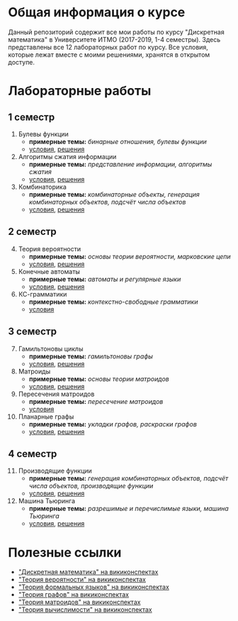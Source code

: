 # Общая информация о курсе

Данный репозиторий содержит все мои работы по курсу "Дискретная математика" в Университете ИТМО (2017-2019, 1-4 семестры). Здесь представлены все 12 лабораторных работ по курсу. Все условия, которые лежат вместе с моими решениями, хранятся в открытом доступе.

# Лабораторные работы

## 1 семестр

1. Булевы функции
    * **примерные темы:** _бинарные отношения, булевы функции_
    * [условия](lab01-boolean-function/tasks.pdf), [решения](lab01-boolean-function)
2. Алгоритмы сжатия информации
    * **примерные темы:** _представление информации, алгоритмы сжатия_
    * [условия](lab02-compression/tasks.pdf), [решения](lab02-compression)
3. Комбинаторика
    * **примерные темы:** _комбинаторные объекты, генерация комбинаторных объектов, подсчёт числа объектов_
    * [условия](lab03-combinatorics/tasks.pdf), [решения](lab03-combinatorics)

## 2 семестр

4. Теория вероятности
    * **примерные темы:** _основы теории вероятности, марковские цепи_
    * [условия](lab04-probability/tasks.pdf), [решения](lab04-probability)
5. Конечные автоматы
    * **примерные темы:** _автоматы и регулярные языки_
    * [условия](lab05-automata/tasks.pdf), [решения](lab05-automata)
6. КС-грамматики
    * **примерные темы:** _контекстно-свободные грамматики_
    * [условия](lab06-cf-grammar/tasks.pdf)

## 3 семестр

7. Гамильтоновы циклы
    * **примерные темы:** _гамильтоновы графы_
    * [условия](lab07-hamilton/tasks.pdf), [решения](lab07-hamilton)
8. Матроиды
    * **примерные темы:** _основы теории матроидов_
    * [условия](lab08-matroids/tasks.pdf), [решения](lab08-matroids)
9. Пересечения матроидов
    * **примерные темы:** _пересечение матроидов_
    * [условия](lab09-matroids-intersection/tasks.pdf)
10. Планарные графы
    * **примерные темы:** _укладки графов, раскраски графов_
    * [условия](lab10-planar/tasks.pdf), [решения](lab10-planar)

## 4 семестр

11. Производящие функции
    * **примерные темы:** _генерация комбинаторных объектов, подсчёт числа объектов, производящие функции_
    * [условия](lab11-genfunction/tasks.pdf), [решения](lab11-genfunction)
12. Машина Тьюринга
    * **примерные темы:** _разрешимые и перечислимые языки, машина Тьюринга_
    * [условия](lab12-turing/tasks.pdf), [решения](lab12-turing)

# Полезные ссылки

* ["Дискретная математика" на викиконспектах](http://neerc.ifmo.ru/wiki/index.php?title=%D0%94%D0%B8%D1%81%D0%BA%D1%80%D0%B5%D1%82%D0%BD%D0%B0%D1%8F_%D0%BC%D0%B0%D1%82%D0%B5%D0%BC%D0%B0%D1%82%D0%B8%D0%BA%D0%B0)
* ["Теория вероятности" на викиконспектах](http://neerc.ifmo.ru/wiki/index.php?title=%D0%A2%D0%B5%D0%BE%D1%80%D0%B8%D1%8F_%D0%B2%D0%B5%D1%80%D0%BE%D1%8F%D1%82%D0%BD%D0%BE%D1%81%D1%82%D0%B5%D0%B9)
* ["Теория формальных языков" на викиконспектах](http://neerc.ifmo.ru/wiki/index.php?title=%D0%A2%D0%B5%D0%BE%D1%80%D0%B8%D1%8F_%D1%84%D0%BE%D1%80%D0%BC%D0%B0%D0%BB%D1%8C%D0%BD%D1%8B%D1%85_%D1%8F%D0%B7%D1%8B%D0%BA%D0%BE%D0%B2)
* ["Теория графов" на викиконспектах](http://neerc.ifmo.ru/wiki/index.php?title=%D0%A2%D0%B5%D0%BE%D1%80%D0%B8%D1%8F_%D0%B3%D1%80%D0%B0%D1%84%D0%BE%D0%B2)
* ["Теория матроидов" на викиконспектах](http://neerc.ifmo.ru/wiki/index.php?title=%D0%A2%D0%B5%D0%BE%D1%80%D0%B8%D1%8F_%D0%BC%D0%B0%D1%82%D1%80%D0%BE%D0%B8%D0%B4%D0%BE%D0%B2)
* ["Теория вычислимости" на викиконспектах](http://neerc.ifmo.ru/wiki/index.php?title=%D0%A2%D0%B5%D0%BE%D1%80%D0%B8%D1%8F_%D0%B2%D1%8B%D1%87%D0%B8%D1%81%D0%BB%D0%B8%D0%BC%D0%BE%D1%81%D1%82%D0%B8)